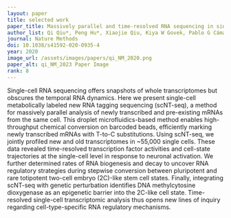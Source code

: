 ```yaml
---
layout: paper
title: selected work
paper_title: Massively parallel and time-resolved RNA sequencing in single cells with scNT-seq
author_list: Qi Qiu*, Peng Hu*, Xiaojie Qiu, Kiya W Govek, Pablo G Cámara, Hao Wu+.
journal: Nature Methods
doi: 10.1038/s41592-020-0935-4
year: 2020
image_url: /assets/images/papers/qi_NM_2020.png
paper_alt: qi_NM_2023 Paper Image
rank: 8
---
```


Single-cell RNA sequencing offers snapshots of whole transcriptomes but obscures the temporal RNA dynamics. Here we 
present single-cell metabolically labeled new RNA tagging sequencing (scNT-seq), a method for massively parallel 
analysis of newly transcribed and pre-existing mRNAs from the same cell. This droplet microfluidics-based method 
enables high-throughput chemical conversion on barcoded beads, efficiently marking newly transcribed mRNAs with 
T-to-C substitutions. Using scNT-seq, we jointly profiled new and old transcriptomes in ~55,000 single cells. These 
data revealed time-resolved transcription factor activities and cell-state trajectories at the single-cell level in 
response to neuronal activation. We further determined rates of RNA biogenesis and decay to uncover RNA regulatory 
strategies during stepwise conversion between pluripotent and rare totipotent two-cell embryo (2C)-like stem cell 
states. Finally, integrating scNT-seq with genetic perturbation identifies DNA methylcytosine dioxygenase as an 
epigenetic barrier into the 2C-like cell state. Time-resolved single-cell transcriptomic analysis thus opens new 
lines of inquiry regarding cell-type-specific RNA regulatory mechanisms.




